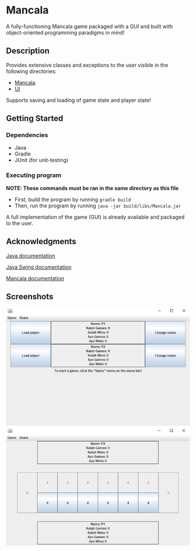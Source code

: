 # Mancala

A fully-functioning Mancala game packaged with a GUI and built with object-oriented programming paradigms in mind!

## Description

Provides extensive classes and exceptions to the user visible in the following directories:
- [Mancala](src/main/java/mancala)
- [UI](src/main/java/ui)

Supports saving and loading of game state and player state!

## Getting Started

### Dependencies

- Java
- Gradle
- JUnit (for unit-testing)

### Executing program

**NOTE: These commands must be ran in the same directory as this file**

- First, build the program by running `gradle build`
- Then, run the program by running `java -jar build/libs/Mancala.jar`

A full implementation of the game (GUI) is already available and packaged to the user.

## Acknowledgments

[Java documentation](https://docs.oracle.com/en/java/javase/17/docs/api/index.html)

[Java Swing documentation](https://docs.oracle.com/javase%2F7%2Fdocs%2Fapi%2F%2F/javax/swing/package-summary.html)

[Mancala documentation](https://www.officialgamerules.org/mancala)

## Screenshots

<img src="images/mainmenu.png" alt="Main menu">
<img src="images/game.png" alt="Game menu">